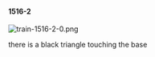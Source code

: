 #### 1516-2
![train-1516-2-0.png](https://github.com/lil-lab/nlvr/raw/master/nlvr/train/images/75/train-1516-2-0.png "train-1516-2-0.png")

there is a black triangle touching the base